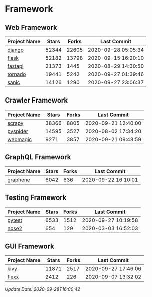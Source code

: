 # Framework

## Web Framework

| Project Name | Stars | Forks | Last Commit |
| ------------ | ----- | ----- | ----------- |
| [django](https://github.com/django/django) | 52344 | 22605 | 2020-09-28 05:05:34 |
| [flask](https://github.com/pallets/flask) | 52182 | 13798 | 2020-09-15 16:20:10 |
| [fastapi](https://github.com/tiangolo/fastapi) | 21373 | 1445 | 2020-08-29 14:30:50 |
| [tornado](https://github.com/tornadoweb/tornado) | 19441 | 5242 | 2020-09-27 01:39:46 |
| [sanic](https://github.com/huge-success/sanic) | 14126 | 1290 | 2020-09-27 23:06:37 |

## Crawler Framework

| Project Name | Stars | Forks | Last Commit |
| ------------ | ----- | ----- | ----------- |
| [scrapy](https://github.com/scrapy/scrapy) | 38366 | 8805 | 2020-09-21 12:40:00 |
| [pyspider](https://github.com/binux/pyspider) | 14595 | 3527 | 2020-08-02 17:34:20 |
| [webmagic](https://github.com/code4craft/webmagic) | 9271 | 3857 | 2020-09-21 09:48:59 |

## GraphQL Framework

| Project Name | Stars | Forks | Last Commit |
| ------------ | ----- | ----- | ----------- |
| [graphene](https://github.com/graphql-python/graphene) | 6042 | 636 | 2020-09-22 16:10:01 |

## Testing Framework

| Project Name | Stars | Forks | Last Commit |
| ------------ | ----- | ----- | ----------- |
| [pytest](https://github.com/pytest-dev/pytest) | 6533 | 1512 | 2020-09-27 10:19:58 |
| [nose2](https://github.com/nose-devs/nose2) | 654 | 129 | 2020-03-03 16:52:03 |

## GUI Framework

| Project Name | Stars | Forks | Last Commit |
| ------------ | ----- | ----- | ----------- |
| [kivy](https://github.com/kivy/kivy) | 11871 | 2517 | 2020-09-27 17:46:06 |
| [flexx](https://github.com/flexxui/flexx) | 2412 | 226 | 2020-09-07 13:32:02 |

*Update Date: 2020-09-28T16:00:42*
